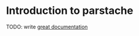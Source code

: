 # Introduction to parstache

TODO: write [great documentation](http://jacobian.org/writing/great-documentation/what-to-write/)
